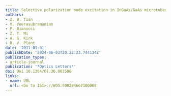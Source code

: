 ```yaml
---
title: Selective polarization mode excitation in InGaAs/GaAs microtubes
authors:
- Z. B. Tian
- V. Veerasubramanian
- P. Bianucci
- Z. T. Mi
- A. G. Kirk
- D. V. Plant
date: '2011-01-01'
publishDate: '2024-06-03T20:22:23.744134Z'
publication_types:
- article-journal
publication: '*Optics Letters*'
doi: Doi 10.1364/Ol.36.003506
links:
- name: URL
  url: <Go to ISI>://WOS:000294667100068
---
```


